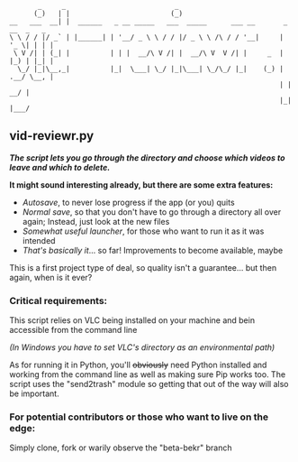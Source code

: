 ```
       _     _                           _                                      
      (_)   | |                         (_)                                     
__   ___  __| |  ______   _ __ _____   ___  _____      ___ __       _ __  _   _ 
\ \ / / |/ _` | |______| | '__/ _ \ \ / / |/ _ \ \ /\ / / '__|     | '_ \| | | |
 \ V /| | (_| |          | | |  __/\ V /| |  __/\ V  V /| |     _  | |_) | |_| |
  \_/ |_|\__,_|          |_|  \___| \_/ |_|\___| \_/\_/ |_|    (_) | .__/ \__, |
                                                                   | |     __/ |
                                                                   |_|    |___/ 
```
## vid-reviewr.py

__*The script lets you go through the directory and choose which videos to leave and which to delete.*__

**It might sound interesting already, but there are some extra features:**

* *Autosave*, to never lose progress if the app (or you) quits
* *Normal save*, so that you don't have to go through a directory all over again; Instead, just look at the new files
* *Somewhat useful launcher*, for those who want to run it as it was intended
* *That's basically it*... so far! Improvements to become available, maybe

This is a first project type of deal, so quality isn't a guarantee... but then again, when is it ever?

### Critical requirements:
This script relies on VLC being installed on your machine and bein accessible from the command line 

*(In Windows you have to set VLC's directory as an environmental path)*

As for running it in Python, you'll ~~obviously~~ need Python installed and working from the command line as well as making sure Pip works too. The script uses the "send2trash" module so getting that out of the way will also be important.

### For potential contributors or those who want to live on the edge:
Simply clone, fork or warily observe the "beta-bekr" branch
